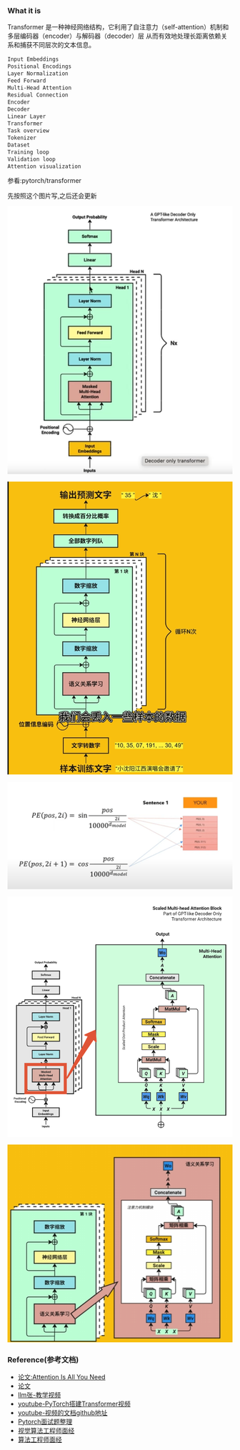 ### What it is
Transformer 是一种神经网络结构，它利用了自注意力（self-attention）机制和多层编码器（encoder）与解码器（decoder）层
从而有效地处理长距离依赖关系和捕获不同层次的文本信息。

```text
Input Embeddings
Positional Encodings
Layer Normalization
Feed Forward
Multi-Head Attention
Residual Connection
Encoder
Decoder
Linear Layer
Transformer
Task overview
Tokenizer
Dataset
Training loop
Validation loop
Attention visualization
```
参看:pytorch/transformer

先按照这个图片写,之后还会更新

![img.png](..%2Fusing_files%2Fimg%2Ftransformer%2Fwrite%2Fimg.png)

![img_11.png](..%2Fusing_files%2Fimg%2Ftransformer%2Fimg_11.png)

![img_1.png](..%2Fusing_files%2Fimg%2Ftransformer%2Fimg_1.png)

![img_1.png](..%2Fusing_files%2Fimg%2Ftransformer%2Fwrite%2Fimg_1.png)

![img_12.png](..%2Fusing_files%2Fimg%2Ftransformer%2Fimg_12.png)

### Reference(参考文档)
* [论文:Attention Is All You Need](..%2Fusing_files%2Fpaper%2Fpytorch2transformer.pdf)
* [论文](https://arxiv.org/abs/1706.03762)
* [llm张-教学视频](https://www.bilibili.com/video/BV1CC411h7Ak/?spm_id_from=333.999.0.0&vd_source=5499ea66d45c9e767856755c37a77a97)
* [youtube-PyTorch搭建Transformer视频](https://www.youtube.com/watch?v=ISNdQcPhsts&ab_channel=UmarJamil)
* [youtube-视频的文档github地址](https://github.com/aceliuchanghong/pytorch-transformer)
* [Pytorch面试题整理](https://blog.csdn.net/qq_43687860/article/details/132795944)
* [视觉算法工程师面经](https://blog.csdn.net/ly59782/article/details/120671350?utm_medium=distribute.pc_relevant.none-task-blog-2~default~baidujs_baidulandingword~default-9-120671350-blog-119749474.235^v43^control&spm=1001.2101.3001.4242.6&utm_relevant_index=12)
* [算法工程师面经](https://blog.csdn.net/julyedu_7/article/details/122473408?spm=1001.2101.3001.6650.1&utm_medium=distribute.pc_relevant.none-task-blog-2%7Edefault%7ECTRLIST%7ERate-1-122473408-blog-119749474.235%5Ev43%5Econtrol&depth_1-utm_source=distribute.pc_relevant.none-task-blog-2%7Edefault%7ECTRLIST%7ERate-1-122473408-blog-119749474.235%5Ev43%5Econtrol&utm_relevant_index=2)
